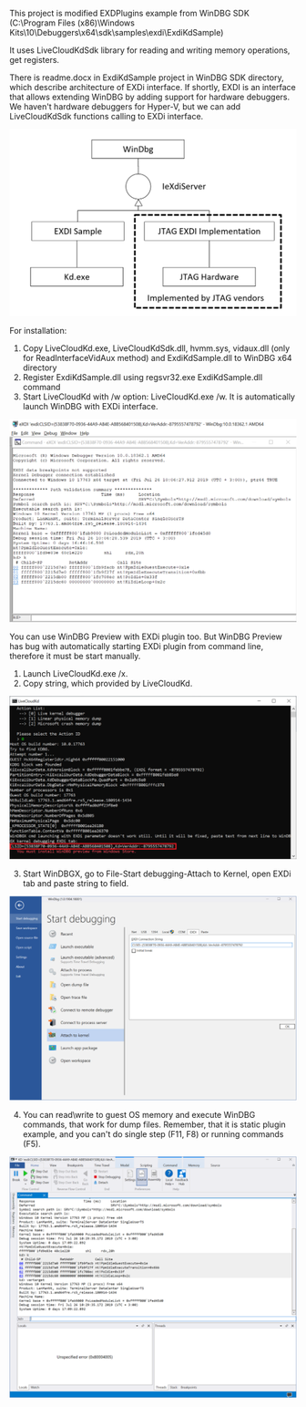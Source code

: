 This project is modified EXDPlugins example from WinDBG SDK
(C:\Program Files (x86)\Windows Kits\10\Debuggers\x64\sdk\samples\exdi\ExdiKdSample)

It uses LiveCloudKdSdk library for reading and writing memory operations, get registers.

There is readme.docx in ExdiKdSample project in WinDBG SDK directory, which describe architecture of EXDi interface. If shortly,
EXDI is an interface that allows extending WinDBG by adding support for hardware debuggers. We haven't hardware debuggers for Hyper-V, but we can add LiveCloudKdSdk functions calling to EXDi interface.

![](./images/EXDi.png)

For installation: 

1. Copy LiveCloudKd.exe, LiveCloudKdSdk.dll, hvmm.sys, vidaux.dll (only for ReadInterfaceVidAux method) and ExdiKdSample.dll to WinDBG x64 directory
2. Register ExdiKdSample.dll using regsvr32.exe ExdiKdSample.dll command
3. Start LiveCloudKd with /w option: LiveCloudKd.exe /w. It is automatically launch WinDBG with EXDi interface.

![](./images/EXDi2.png)

You can use WinDBG Preview with EXDi plugin too. But WinDBG Preview has bug with automatically starting EXDi plugin from command line, therefore it must be start manually.

1. Launch LiveCloudKd.exe /x.
2. Copy string, which provided by LiveCloudKd. 

![](./images/EXDi3.png)

3. Start WinDBGX, go to File-Start debugging-Attach to Kernel, open EXDi tab and paste string to field.

![](./images/EXDi4.png)

4. You can read\write to guest OS memory and execute WinDBG commands, that work for dump files. Remember, that it is static plugin example, and you can't do single step (F11, F8) or running commands (F5).

![](./images/EXDi5.png)
